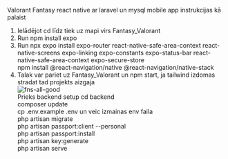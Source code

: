 Valorant Fantasy react native ar laravel un mysql mobile app instrukcijas kā palaist <br>

1. Ielādējot cd līdz tiek uz mapi virs Fantasy_Valorant <br>
2. Run npm install expo <br>
3. Run npx expo install expo-router react-native-safe-area-context react-native-screens expo-linking expo-constants expo-status-bar react-native-safe-area-context expo-secure-store <br>
npm install @react-navigation/native @react-navigation/native-stack<br>
4. Talak var pariet uz Fantasy_Valorant un npm start, ja tailwind izdomas stradat tad projekts aizgaja <br>
![fns-all-good](https://github.com/21DP2RJerm/ValoFantasy/assets/100911489/2a2b2680-b369-4d94-bd9c-e261eade1b0b) <br>
Prieks backend setup cd backend<br>
composer update <br>
cp .env.example .env un veic izmainas env faila<br>
php artisan migrate<br>
php artisan passport:client --personal<br>
php artisan passport:install<br>
php artisan key:generate<br>
php artisan serve<br>

